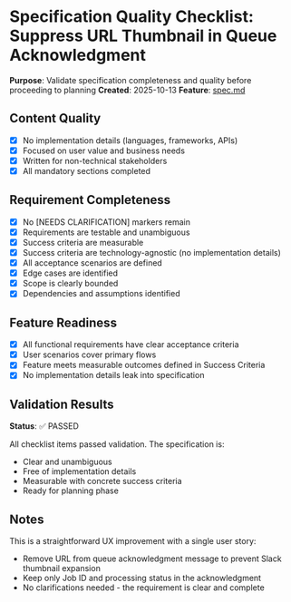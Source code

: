 # Specification Quality Checklist: Suppress URL Thumbnail in Queue Acknowledgment

**Purpose**: Validate specification completeness and quality before proceeding to planning
**Created**: 2025-10-13
**Feature**: [spec.md](../spec.md)

## Content Quality

- [X] No implementation details (languages, frameworks, APIs)
- [X] Focused on user value and business needs
- [X] Written for non-technical stakeholders
- [X] All mandatory sections completed

## Requirement Completeness

- [X] No [NEEDS CLARIFICATION] markers remain
- [X] Requirements are testable and unambiguous
- [X] Success criteria are measurable
- [X] Success criteria are technology-agnostic (no implementation details)
- [X] All acceptance scenarios are defined
- [X] Edge cases are identified
- [X] Scope is clearly bounded
- [X] Dependencies and assumptions identified

## Feature Readiness

- [X] All functional requirements have clear acceptance criteria
- [X] User scenarios cover primary flows
- [X] Feature meets measurable outcomes defined in Success Criteria
- [X] No implementation details leak into specification

## Validation Results

**Status**: ✅ PASSED

All checklist items passed validation. The specification is:

- Clear and unambiguous
- Free of implementation details
- Measurable with concrete success criteria
- Ready for planning phase

## Notes

This is a straightforward UX improvement with a single user story:
- Remove URL from queue acknowledgment message to prevent Slack thumbnail expansion
- Keep only Job ID and processing status in the acknowledgment
- No clarifications needed - the requirement is clear and complete
